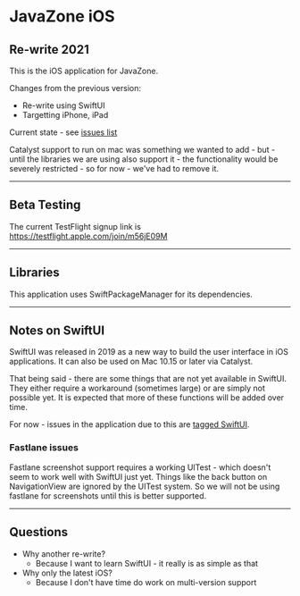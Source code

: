 # JavaZone iOS

## Re-write 2021

This is the iOS application for JavaZone.

Changes from the previous version:

* Re-write using SwiftUI
* Targetting iPhone, iPad

Current state - see [issues list](https://github.com/javaBin/javazone-ios-app/issues)

Catalyst support to run on mac was something we wanted to add - but - until the libraries we are using
also support it - the functionality would be severely restricted - so for now - we've had to remove it.

---

## Beta Testing

The current TestFlight signup link is https://testflight.apple.com/join/m56jE09M

--- 

## Libraries

This application uses SwiftPackageManager for its dependencies.

--- 

## Notes on SwiftUI

SwiftUI was released in 2019 as a new way to build the user interface in iOS applications. It can also be used on Mac 10.15 or later via Catalyst.

That being said - there are some things that are not yet available in SwiftUI. They either require a workaround (sometimes large) or are simply not possible yet. It is expected that more of these functions will be added over time.

For now - issues in the application due to this are [tagged SwiftUI](https://github.com/javaBin/javazone-ios-app/issues?q=is%3Aissue+is%3Aopen+label%3ASwiftIUI).

### Fastlane issues

Fastlane screenshot support requires a working UITest - which doesn't seem to work well with SwiftUI just yet. Things like the back button on NavigationView are ignored by the UITest system. So we will not be using fastlane for screenshots until this is better supported.

--- 

## Questions

* Why another re-write?
  * Because I want to learn SwiftUI - it really is as simple as that
* Why only the latest iOS?
  * Because I don't have time do work on multi-version support
